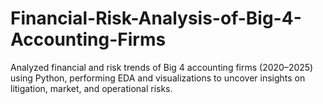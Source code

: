 # Financial-Risk-Analysis-of-Big-4-Accounting-Firms
Analyzed financial and risk trends of Big 4 accounting firms (2020–2025) using Python, performing EDA and visualizations to uncover insights on litigation, market, and operational risks.
